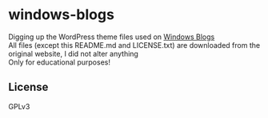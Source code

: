 # windows-blogs
Digging up the WordPress theme files used on [Windows Blogs](https://blogs.windows.com/)  
All files (except this README.md and LICENSE.txt) are downloaded from the original website, I did not alter anything  
Only for educational purposes!

## License
GPLv3
